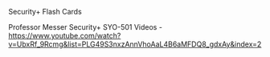 Security+ Flash Cards


Professor Messer Security+ SYO-501 Videos - https://www.youtube.com/watch?v=UbxRf_9Rcmg&list=PLG49S3nxzAnnVhoAaL4B6aMFDQ8_gdxAy&index=2
